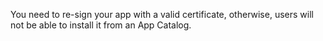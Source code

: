 You need to re-sign your app with a valid certificate, otherwise, users will not be able to install it from an App
Catalog.